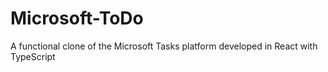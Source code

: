 # Microsoft-ToDo
A functional clone of the Microsoft Tasks platform developed in React with TypeScript
